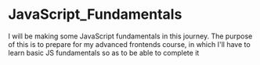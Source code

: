 # JavaScript_Fundamentals
I will be making some JavaScript fundamentals in this journey. The purpose of this is to prepare for my advanced frontends course, in which I'll have to learn basic JS fundamentals so as to be able to complete it
